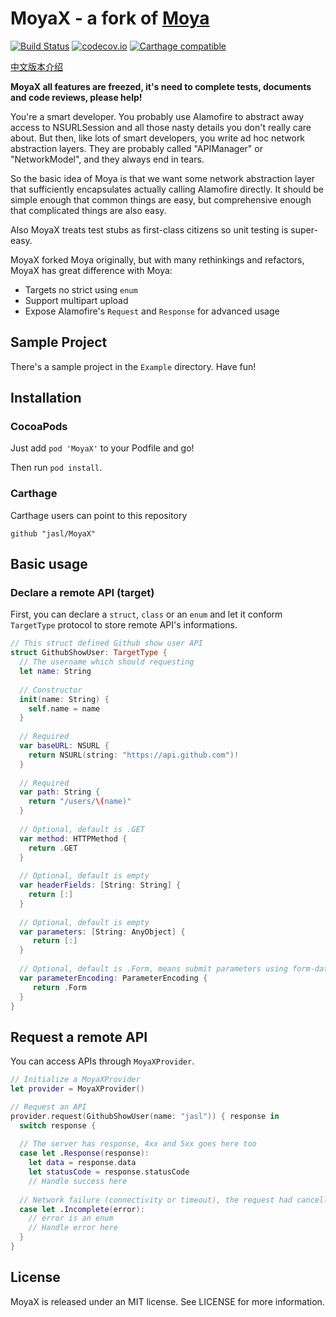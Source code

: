 MoyaX - a fork of [Moya](https://github.com/Moya/Moya)
====

[![Build Status](https://travis-ci.org/jasl/MoyaX.svg?branch=master)](https://travis-ci.org/jasl/MoyaX)
[![codecov.io](https://codecov.io/github/jasl/MoyaX/coverage.svg?branch=master)](https://codecov.io/github/jasl/MoyaX?branch=master)
[![Carthage compatible](https://img.shields.io/badge/Carthage-compatible-4BC51D.svg?style=flat)](https://github.com/Carthage/Carthage)

[中文版本介绍](Readme_zh.md)

**MoyaX all features are freezed, it's need to complete tests, documents and code reviews, please help!**

You're a smart developer. You probably use Alamofire to abstract away access to NSURLSession and all those nasty details you don't really care about. But then, like lots of smart developers, you write ad hoc network abstraction layers. They are probably called "APIManager" or "NetworkModel", and they always end in tears.

So the basic idea of Moya is that we want some network abstraction layer that sufficiently encapsulates actually calling Alamofire directly. It should be simple enough that common things are easy, but comprehensive enough that complicated things are also easy.

Also MoyaX treats test stubs as first-class citizens so unit testing is super-easy.

MoyaX forked Moya originally, but with many rethinkings and refactors, MoyaX has great difference with Moya:

- Targets no strict using `enum`
- Support multipart upload
- Expose Alamofire's `Request` and `Response` for advanced usage

## Sample Project

There's a sample project in the `Example` directory. Have fun!

## Installation

### CocoaPods

Just add `pod 'MoyaX'` to your Podfile and go!

Then run `pod install`.

### Carthage

Carthage users can point to this repository

```
github "jasl/MoyaX"
```

## Basic usage

### Declare a remote API (target)

First, you can declare a `struct`, `class` or an `enum` and let it conform `TargetType` protocol to store remote API's informations.

```swift
// This struct defined Github show user API
struct GithubShowUser: TargetType {
  // The username which should requesting
  let name: String
  
  // Constructor
  init(name: String) {
    self.name = name
  }
  
  // Required
  var baseURL: NSURL {
    return NSURL(string: "https://api.github.com")!
  }
  
  // Required
  var path: String {
    return "/users/\(name)"
  }
  
  // Optional, default is .GET
  var method: HTTPMethod {
    return .GET
  }
  
  // Optional, default is empty
  var headerFields: [String: String] {
    return [:]
  }
  
  // Optional, default is empty
  var parameters: [String: AnyObject] {
  	 return [:]
  }
  
  // Optional, default is .Form, means submit parameters using form-data
  var parameterEncoding: ParameterEncoding {
  	 return .Form
  }
}
```

## Request a remote API

You can access APIs through `MoyaXProvider`.

```swift
// Initialize a MoyaXProvider
let provider = MoyaXProvider()

// Request an API
provider.request(GithubShowUser(name: "jasl")) { response in
  switch response {
  
  // The server has response, 4xx and 5xx goes here too
  case let .Response(response):
    let data = response.data
    let statusCode = response.statusCode
    // Handle success here
    
  // Network failure (connectivity or timeout), the request had cancelled or aborted or other unexpect errors goes here
  case let .Incomplete(error):
    // error is an enum
    // Handle error here
  }
}
```

## License

MoyaX is released under an MIT license. See LICENSE for more information.

